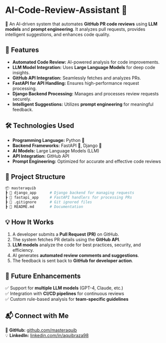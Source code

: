 # **AI-Code-Review-Assistant 🤖**  
🚀 An AI-driven system that automates **GitHub PR code reviews** using **LLM models** and **prompt engineering**. It analyzes pull requests, provides intelligent suggestions, and enhances code quality.  

## **📌 Features**  
- **Automated Code Review:** AI-powered analysis for code improvements.  
- **LLM Model Integration:** Uses **Large Language Models** for deep code insights.  
- **GitHub API Integration:** Seamlessly fetches and analyzes PRs.  
- **FastAPI for API Handling:** Ensures high-performance request processing.  
- **Django Backend Processing:** Manages and processes review requests securely.  
- **Intelligent Suggestions:** Utilizes **prompt engineering** for meaningful feedback.  

## **🛠️ Technologies Used**  
- **Programming Language:** Python 🐍  
- **Backend Frameworks:** FastAPI 🚀, Django 🎯  
- **AI Models:** Large Language Models (LLM)  
- **API Integration:** GitHub API  
- **Prompt Engineering:** Optimized for accurate and effective code reviews  

## **📂 Project Structure**  
```bash
📦 masteraquib  
┣ 📂 django_app      # Django backend for managing requests  
┣ 📂 fastapi_app     # FastAPI handlers for processing PRs  
┣ 📜 .gitignore      # Git ignored files  
┣ 📜 README.md       # Documentation
```

## 💡 How It Works  

1. A developer submits a **Pull Request (PR)** on GitHub.  
2. The system fetches PR details using the **GitHub API**.  
3. **LLM models** analyze the code for best practices, security, and efficiency.  
4. AI generates **automated review comments and suggestions**.  
5. The feedback is sent back to **GitHub for developer action**.  

## 🚀 Future Enhancements  

✅ Support for **multiple LLM models** (GPT-4, Claude, etc.)  
✅ Integration with **CI/CD pipelines** for continuous reviews  
✅ Custom rule-based analysis for **team-specific guidelines**  

## 📬 Connect with Me  

💼 **GitHub:** [github.com/masteraquib](https://github.com/masteraquib)  
💡 **LinkedIn:** [linkedin.com/in/aquibraza98](https://www.linkedin.com/in/aquibraza98/)  

